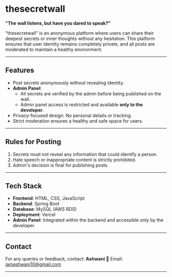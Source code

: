 # **thesecretwall**

**"The wall listens, but have you dared to speak?"**

"thesecretwall" is an anonymous platform where users can share their deepest secrets or inner thoughts without any hesitation.
This platform ensures that user identity remains completely private, and all posts are moderated to maintain a healthy environment.

---

## **Features**
- Post secrets anonymously without revealing identity.
- **Admin Panel**:
  - All secrets are verified by the admin before being published on the wall.
  - Admin panel access is restricted and available **only to the developer**.
- Privacy-focused design: No personal details or tracking.
- Strict moderation ensures a healthy and safe space for users.

---

## **Rules for Posting**
1. Secrets must not reveal any information that could identify a person.
2. Hate speech or inappropriate content is strictly prohibited.
3. Admin's decision is final for publishing posts.

---

## **Tech Stack**
- **Frontend**: HTML, CSS, JavaScript
- **Backend**: Spring Boot
- **Database**: MySQL (AWS RDS)
- **Deployment**: Vercel
- **Admin Panel**: Integrated within the backend and accessible only by the developer.


---

## **Contact**
For any queries or feedback, contact:
**Ashwani**
📧 Email: iamashwani10@gmail.com

---

